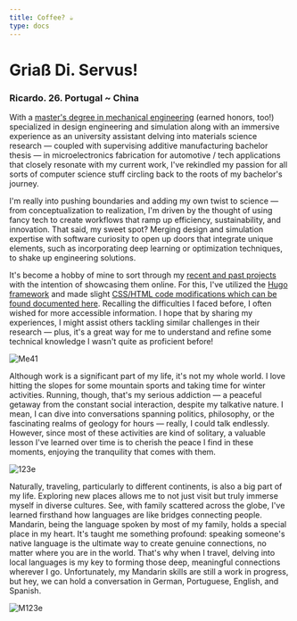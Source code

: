 ```yaml
---
title: Coffee? ☕              
type: docs
---
```


# **Griaß Di. Servus!**

### Ricardo. 26. Portugal ~ China

With a [master's degree in mechanical engineering](https://fenix.tecnico.ulisboa.pt/cursos/memec/dissertacao/1128253548922394) (earned honors, too!) specialized in design engineering and simulation along with an immersive experience as an university assistant delving into materials science research — coupled with supervising additive manufacturing bachelor thesis — in microelectronics fabrication for automotive / tech applications that closely resonate with my current work, I've rekindled my passion for all sorts of computer science stuff circling back to the roots of my bachelor's journey.

I'm really into pushing boundaries and adding my own twist to science — from conceptualization to realization, I'm driven by the thought of using fancy tech to create workflows that ramp up efficiency, sustainability, and innovation. That said, my sweet spot? Merging design and simulation expertise with software curiosity to open up doors that integrate unique elements, such as incorporating deep learning or optimization techniques, to shake up engineering solutions. 

It's become a hobby of mine to sort through my [recent and past projects](https://github.com/roaked?tab=repositories) with the intention of showcasing them online. For this, I've utilized the [Hugo framework](https://gohugo.io/getting-started/installing/) and made slight [CSS/HTML code modifications which can be found documented here](https://ricardochin.com/docs/mod/modifications/). Recalling the difficulties I faced before, I often wished for more accessible information. I hope that by sharing my experiences, I might assist others tackling similar challenges in their research — plus, it's a great way for me to understand and refine some technical knowledge I wasn't quite as proficient before!


![Me41](https://live.staticflickr.com/65535/53352035229_f9204869a6_c.jpg)

Although work is a significant part of my life, it's not my whole world. I love hitting the slopes for some mountain sports and taking time for winter activities. Running, though, that's my serious addiction — a peaceful getaway from the constant social interaction, despite my talkative nature. I mean, I can dive into conversations spanning politics, philosophy, or the fascinating realms of geology for hours — really, I could talk endlessly. However, since most of these activities are kind of solitary, a valuable lesson I've learned over time is to cherish the peace I find in these moments, enjoying the tranquility that comes with them.

![123e](https://live.staticflickr.com/65535/53351935583_2203c22f2f_c.jpg)


Naturally, traveling, particularly to different continents, is also a big part of my life. Exploring new places allows me to not just visit but truly immerse myself in diverse cultures. See, with family scattered across the globe, I've learned firsthand how languages are like bridges connecting people. Mandarin, being the language spoken by most of my family, holds a special place in my heart. It's taught me something profound: speaking someone's native language is the ultimate way to create genuine connections, no matter where you are in the world. That's why when I travel, delving into local languages is my key to forming those deep, meaningful connections wherever I go. Unfortunately, my Mandarin skills are still a work in progress, but hey, we can hold a conversation in German, Portuguese, English, and Spanish.

![M123e](https://live.staticflickr.com/65535/53343069030_6d4e5837cd_c.jpg)


